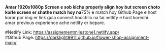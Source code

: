 

<b>Amar 1920x1080p Screen e sob kichu properly align hoy but screen choto korle screen er shathe match hoy na</b>75% e match hoy
Github Page e host korar por img er link gula connect hocchilo na tai netlify e host korechi.
amar previous experience ache netlify er bepare.

#Netlify Link: https://assignementmilestone1.netlify.app/
<br>
#Github Page: https://darklight9911.github.io/flower-shop-assignment-main/
